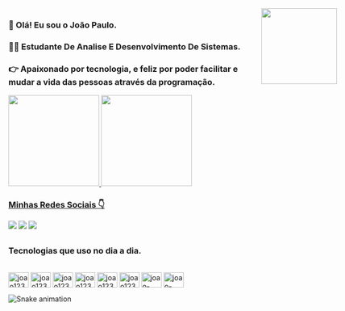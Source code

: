 ### 👋 Olá! Eu sou o João Paulo.
### 🧑‍💻 Estudante De Analise E Desenvolvimento De Sistemas.
### 👉 Apaixonado por tecnologia, e feliz por poder facilitar e mudar a vida das pessoas através da programação.

<div align="">
  <a href="https://github.com/joao123p">
  <img height="180em" src="https://github-readme-stats.vercel.app/api?username=joao123p&show_icons=true&theme=dracula&include_all_commits=true&count_private=true"/>
  <img height="180em" src="https://github-readme-stats.vercel.app/api/top-langs/?username=joao123p&layout=compact&langs_count=7&theme=dracula"/>
</div>

### Minhas Redes Sociais 👇
  <div> 
  <a href="https://www.linkedin.com/in/jo%C3%A3o-paulo-457342186/" target="_blank"><img src="https://img.shields.io/badge/LinkedIn-0077B5?style=for-the-badge&logo=linkedin&logoColor=white" target="_blank"></a>
<a href="https://www.instagram.com/jao_prg/" target="_blank"><img src="https://img.shields.io/badge/Instagram-E4405F?style=for-the-badge&logo=instagram&logoColor=white" target="_blank"></a>
 <a href = "mailto:paulo2954@gmail.com"><img src="https://img.shields.io/badge/Gmail-D14836?style=for-the-badge&logo=gmail&logoColor=white" target="_blank"></a>
  </div>

##

### Tecnologias que uso no dia a dia.
<div style="display: inline_block"><br>
  <img align="center" alt="joao123p-HMTL" height="30" width="40" src="https://cdn.jsdelivr.net/gh/devicons/devicon/icons/html5/html5-original.svg">
  <img align="center" alt="joao123p-CSS" height="30" width="40" src="https://cdn.jsdelivr.net/gh/devicons/devicon/icons/css3/css3-original.svg">
  <img align="center" alt="joao123p-jJavaScript" height="30" width="40" src="https://cdn.jsdelivr.net/gh/devicons/devicon/icons/javascript/javascript-original.svg">
   <img align="center" alt="joao123p-C" height="30" width="40" src="https://cdn.jsdelivr.net/gh/devicons/devicon/icons/c/c-original.svg">
  <img align="center" alt="joao123p-React" height="30" width="40" src="https://cdn.jsdelivr.net/gh/devicons/devicon/icons/react/react-original.svg">
  <img align="center" alt="joao123p-Node" height="30" width="40" src="https://cdn.jsdelivr.net/gh/devicons/devicon/icons/nodejs/nodejs-original-wordmark.svg">
  <img align="center" alt="joao-github" height="30" width="40" src="https://cdn.jsdelivr.net/gh/devicons/devicon/icons/github/github-original.svg">
  <img align="center" alt="joao-vscode" height="30" width="40" src="https://cdn.jsdelivr.net/gh/devicons/devicon/icons/vscode/vscode-original.svg">
  <img align="right" height="150" style="right:80px; top:50px; position: absolute;" src="https://media2.giphy.com/media/bGgsc5mWoryfgKBx1u/giphy.gif?cid=ecf05e479uvekb3c4bcq3crstnsexb1ediplbw1pht67uga8&rid=giphy.gif&ct=g"> 
 
 </div>

![Snake animation](https://github.com/joao123p/joao123p/blob/output/github-contribution-grid-snake.svg)
